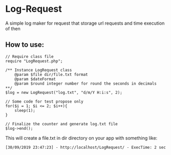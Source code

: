 # Log-Request
A simple log maker for request that storage url requests and time execution of then

## How to use:

```
// Require class file
require "LogRequest.php";

/** Instance LogRequest class
    @param $file dir/file.txt format
    @param $dateFormat
    @param $round integer number for round the seconds in decimals
**/
$log = new LogRequest("log.txt", "d/m/Y H:i:s", 2);

// Some code for test propose only
for($i = 1; $i <= 2; $i++){
	sleep(1);
}

// Finalize the counter and generate log.txt file
$log->end();
```

This will create a file.txt in dir directory on your app with something like:

```
[30/09/2019 23:47:23] - http://localhost/LogRequest/ - ExecTime: 2 sec
```
